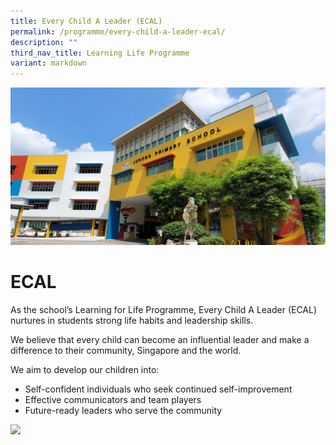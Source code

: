 ```yaml
---
title: Every Child A Leader (ECAL)
permalink: /programme/every-child-a-leader-ecal/
description: ""
third_nav_title: Learning Life Programme
variant: markdown
---
```

![](/images/JPS_School_Front_Banner.jpg)

# ECAL

As the school’s Learning for Life Programme, Every Child A Leader (ECAL) nurtures in students strong life habits and leadership skills.

We believe that every child can become an influential leader and make a difference to their community, Singapore and the world.

We aim to develop our children into:
* Self-confident individuals who seek continued self-improvement
* Effective communicators and team players
* Future-ready leaders who serve the community

<img src="/images/MakeAChange03.jpg" style="width:70%">
